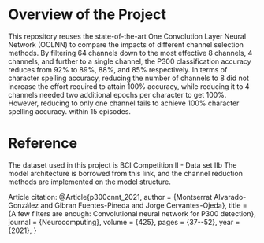 # Overview of the Project
This repository reuses the state-of-the-art One Convolution Layer Neural Network (OCLNN) to compare the impacts of different channel selection methods. By filtering 64 channels down to the most effective 8 channels, 4
channels, and further to a single channel, the P300 classification accuracy reduces from 92% to 89%, 88%, and 85% respectively. In terms of character spelling accuracy, reducing the number of channels to 8 did not increase the effort required to attain 100% accuracy, while reducing it to 4 channels needed two additional epochs per character to get 100%. However, reducing to only one channel fails to achieve 100% character spelling accuracy.  within 15 episodes.

# Reference
The dataset used in this project is BCI Competition II - Data set IIb
The model architecture is borrowed from this link, and the channel reduction methods are implemented on the model structure.

Article citation:
@Article{p300cnnt_2021,
  author = {Montserrat Alvarado-González and Gibran Fuentes-Pineda and Jorge Cervantes-Ojeda},
  title = {A few filters are enough: Convolutional neural network for P300 detection},
  journal = {Neurocomputing},
  volume = {425},
  pages = {37--52},
  year = {2021},
}
